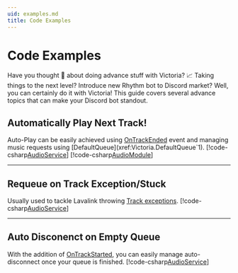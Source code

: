 ```yaml
---
uid: examples.md
title: Code Examples
---
```


# Code Examples

Have you thought 🤔 about doing advance stuff with Victoria? 📈 Taking things to the next level? Introduce new Rhythm bot to Discord market?
Well, you can certainly do it with Victoria! This guide covers several advance topics that can make your Discord bot standout.

## Automatically Play Next Track!
Auto-Play can be easily achieved using [OnTrackEnded](xref:Victoria.LavaNode`1.OnTrackEnded) event and managing music requests using [DefaultQueue](xref:Victoria.DefaultQueue`1).
[!code-csharp[AudioService](../snippets/AudioService.cs?range=61-68,70-81)]
[!code-csharp[AudioModule](../snippets/AudioModule.cs?range=68-127)]

---
## Requeue on Track Exception/Stuck
Usually used to tackle Lavalink throwing [Track exceptions](xref:troubleshoot.md#playback-error).
[!code-csharp[AudioService](../snippets/AudioService.cs#L103-L117)]

---
## Auto Disconenct on Empty Queue
With the addition of [OnTrackStarted](xref:Victoria.LavaNode`1.OnTrackStarted), you can easily manage auto-disconnect once your queue is finished.
[!code-csharp[AudioService](../snippets/AudioService.cs?range=15-16,17,20,36-37,48-60,61-102)]